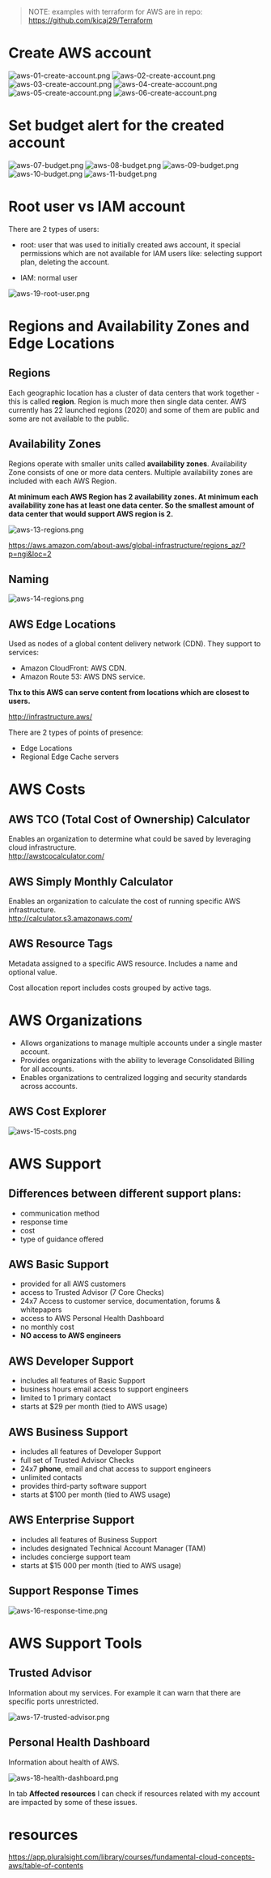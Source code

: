 >NOTE: examples with terraform for AWS are in repo: https://github.com/kicaj29/Terraform

# Create AWS account

![aws-01-create-account.png](images/fundamentals/aws-01-create-account.png)
![aws-02-create-account.png](images/fundamentals/aws-02-create-account.png)
![aws-03-create-account.png](images/fundamentals/aws-03-create-account.png)
![aws-04-create-account.png](images/fundamentals/aws-04-create-account.png)
![aws-05-create-account.png](images/fundamentals/aws-05-create-account.png)
![aws-06-create-account.png](images/fundamentals/aws-06-create-account.png)

# Set budget alert for the created account

![aws-07-budget.png](images/fundamentals/aws-07-budget.png)
![aws-08-budget.png](images/fundamentals/aws-08-budget.png)
![aws-09-budget.png](images/fundamentals/aws-09-budget.png)
![aws-10-budget.png](images/fundamentals/aws-10-budget.png)
![aws-11-budget.png](images/fundamentals/aws-11-budget.png)

# Root user vs IAM account

There are 2 types of users:

* root: user that was used to initially created aws account, it special permissions which are not available for IAM users like: selecting support plan, deleting the account.
  
* IAM: normal user


![aws-19-root-user.png](images/fundamentals/aws-19-root-user.png)


# Regions and Availability Zones and Edge Locations

## Regions
Each geographic location has a cluster of data centers that work together - this is called **region**. Region is much more then single data center.
AWS currently has 22 launched regions (2020) and some of them are public and some are not available to the public.

## Availability Zones
Regions operate with smaller units called **availability zones**.
Availability Zone consists of one or more data centers.
Multiple availability zones are included with each AWS Region.   

**At minimum each AWS Region has 2 availability zones.
At minimum each availability zone has at least one data center. So the smallest amount of data center that would support AWS region is 2.**

![aws-13-regions.png](images/fundamentals/aws-13-regions.png)

https://aws.amazon.com/about-aws/global-infrastructure/regions_az/?p=ngi&loc=2

## Naming

![aws-14-regions.png](images/fundamentals/aws-14-regions.png)

## AWS Edge Locations

Used as nodes of a global content delivery network (CDN).
They support to services:

* Amazon CloudFront: AWS CDN.
* Amazon Route 53: AWS DNS service.

**Thx to this AWS can serve content from locations which are closest to users.**   

http://infrastructure.aws/

There are 2 types of points of presence:
* Edge Locations
* Regional Edge Cache servers

# AWS Costs

## AWS TCO (Total Cost of Ownership) Calculator
Enables an organization to determine what could be saved by leveraging cloud infrastructure.   
http://awstcocalculator.com/

## AWS Simply Monthly Calculator
Enables an organization to calculate the cost of running specific AWS infrastructure.   
http://calculator.s3.amazonaws.com/

## AWS Resource Tags
Metadata assigned to a specific AWS resource. Includes a name and optional value.

Cost allocation report includes costs grouped by active tags.

# AWS Organizations
* Allows organizations to manage multiple accounts under a single master account.
* Provides organizations with the ability to leverage Consolidated Billing for all accounts.
* Enables organizations to centralized logging and security standards across accounts.

## AWS Cost Explorer

![aws-15-costs.png](./images/fundamentals/aws-15-costs.png)

# AWS Support

## Differences between different support plans:
* communication method
* response time
* cost
* type of guidance offered

## AWS Basic Support
* provided for all AWS customers
* access to Trusted Advisor (7 Core Checks)
* 24x7 Access to customer service, documentation, forums & whitepapers
* access to AWS Personal Health Dashboard
* no monthly cost
* **NO access to AWS engineers**

## AWS Developer Support
* includes all features of Basic Support
* business hours email access to support engineers
* limited to 1 primary contact
* starts at $29 per month (tied to AWS usage)

## AWS Business Support
* includes all features of Developer Support
* full set of Trusted Advisor Checks
* 24x7 **phone**, email and chat access to support engineers
* unlimited contacts
* provides third-party software support
* starts at $100 per month (tied to AWS usage)

## AWS Enterprise Support
* includes all features of Business Support
* includes designated Technical Account Manager (TAM)
* includes concierge support team
* starts at $15 000 per month (tied to AWS usage)

## Support Response Times

![aws-16-response-time.png](images/fundamentals/aws-16-response-time.png)

# AWS Support Tools

## Trusted Advisor

Information about my services. For example it can warn that there are specific ports unrestricted.

![aws-17-trusted-advisor.png](images/fundamentals/aws-17-trusted-advisor.png)

## Personal Health Dashboard

Information about health of AWS.

![aws-18-health-dashboard.png](images/fundamentals/aws-18-health-dashboard.png)

In tab **Affected resources** I can check if resources related with my account are impacted by some of these issues.

# resources
https://app.pluralsight.com/library/courses/fundamental-cloud-concepts-aws/table-of-contents   
